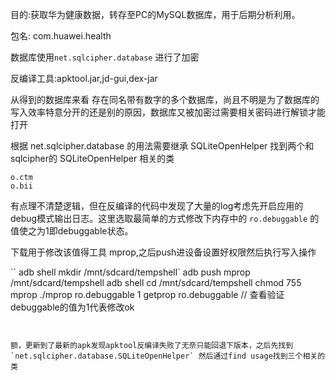 目的:获取华为健康数据，转存至PC的MySQL数据库，用于后期分析利用。

包名: com.huawei.health

数据库使用`net.sqlcipher.database` 进行了加密

反编译工具:apktool.jar,jd-gui,dex-jar


从得到的数据库来看 存在同名带有数字的多个数据库，尚且不明是为了数据库的写入效率特意分开的还是别的原因，数据库又被加密过需要相关密码进行解锁才能打开

根据 net.sqlcipher.database 的用法需要继承 SQLiteOpenHelper 找到两个和sqlcipher的 SQLiteOpenHelper 相关的类 

```
o.ctm
o.bii

```

有点理不清楚逻辑，但在反编译的代码中发现了大量的log考虑先开启应用的debug模式输出日志。这里选取最简单的方式修改下内存中的 `ro.debuggable` 的值使之为1即debuggable状态。

下载用于修改该值得工具 mprop,之后push进设备设置好权限然后执行写入操作

``
adb shell mkdir /mnt/sdcard/tempshell`
adb push mprop /mnt/sdcard/tempshell
adb shell
cd /mnt/sdcard/tempshell
chmod 755 mprop
./mprop ro.debuggable 1
getprop ro.debuggable  // 查看验证debuggable的值为1代表修改ok
```


额，更新到了最新的apk发现apktool反编译失败了无奈只能回退下版本，之后先找到`net.sqlcipher.database.SQLiteOpenHelper` 然后通过find usage找到三个相关的类